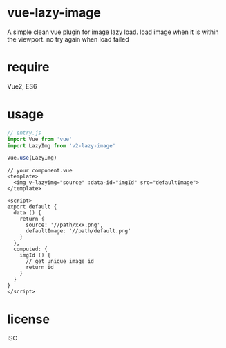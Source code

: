 # vue-lazy-image
A simple clean vue plugin for image lazy load. load image when it is within the viewport. no try again when load failed

# require
Vue2, ES6

# usage
```js
// entry.js
import Vue from 'vue'
import LazyImg from 'v2-lazy-image'

Vue.use(LazyImg)

```

```vue
// your component.vue
<template>
  <img v-lazyimg="source" :data-id="imgId" src="defaultImage">
</template>

<script>
export default {
  data () {
    return {
      source: '//path/xxx.png',
      defaultImage: '//path/default.png'
    }
  },
  computed: {
    imgId () {
      // get unique image id 
      return id
    }
  }
}
</script>
```

# license
ISC
